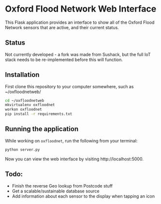 # Oxford Flood Network Web Interface

This Flask application provides an interface to show all of the Oxford Flood Network sensors that are active, and their current status.

## Status

Not currently developed - a fork was made from Sushack, but the full IoT stack needs to be re-implemented before this will function. 

## Installation

First clone this repository to your computer somewhere, such as ~/oxfloodnetweb/

```bash
cd ~/oxfloodnetweb
mkvirtualenv oxfloodnet
workon oxfloodnet
pip install -r requirements.txt
```

## Running the application

While working on `oxfloodnet`, run the following from your terminal:

```bash
python server.py
```

Now you can view the web interface by visiting http://localhost:5000.


## Todo:

- Finish the reverse Geo lookup from Postcode stuff
- Get a scalable/sustainable database source
- Add information about each sensor to the display when tapping an icon
